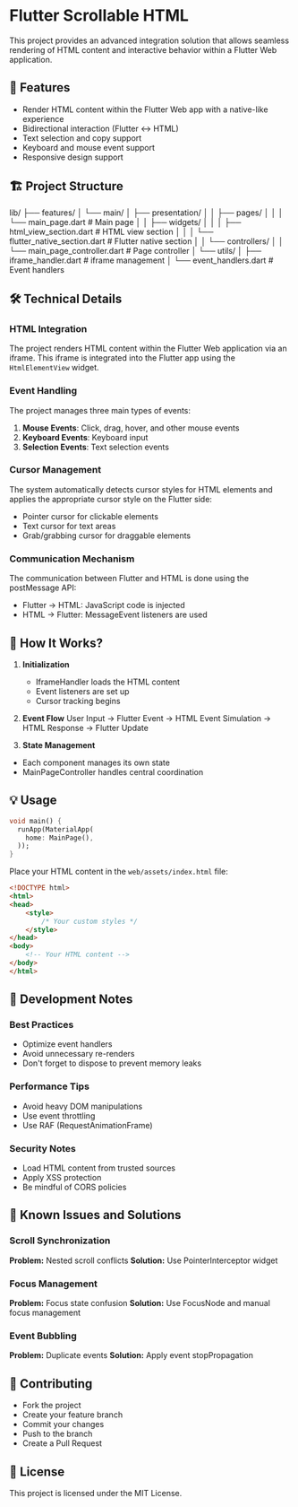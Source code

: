 
# Flutter Scrollable HTML

This project provides an advanced integration solution that allows seamless rendering of HTML content and interactive behavior within a Flutter Web application.

## 🌟 Features

- Render HTML content within the Flutter Web app with a native-like experience
- Bidirectional interaction (Flutter ↔ HTML)
- Text selection and copy support
- Keyboard and mouse event support
- Responsive design support

## 🏗 Project Structure

lib/
├── features/
│ └── main/
│ ├── presentation/
│ │ ├── pages/
│ │ │ └── main_page.dart # Main page
│ │ ├── widgets/
│ │ │ ├── html_view_section.dart # HTML view section
│ │ │ └── flutter_native_section.dart # Flutter native section
│ │ └── controllers/
│ │ └── main_page_controller.dart # Page controller
│ └── utils/
│ ├── iframe_handler.dart # iframe management
│ └── event_handlers.dart # Event handlers

## 🛠 Technical Details

### HTML Integration
The project renders HTML content within the Flutter Web application via an iframe. This iframe is integrated into the Flutter app using the `HtmlElementView` widget.

### Event Handling
The project manages three main types of events:
1. **Mouse Events**: Click, drag, hover, and other mouse events
2. **Keyboard Events**: Keyboard input
3. **Selection Events**: Text selection events

### Cursor Management
The system automatically detects cursor styles for HTML elements and applies the appropriate cursor style on the Flutter side:
- Pointer cursor for clickable elements
- Text cursor for text areas
- Grab/grabbing cursor for draggable elements

### Communication Mechanism
The communication between Flutter and HTML is done using the postMessage API:
- Flutter → HTML: JavaScript code is injected
- HTML → Flutter: MessageEvent listeners are used

## 🚀 How It Works?

1. **Initialization**
   - IframeHandler loads the HTML content
   - Event listeners are set up
   - Cursor tracking begins

2. **Event Flow**
User Input → Flutter Event → HTML Event Simulation → HTML Response → Flutter Update

3. **State Management**
- Each component manages its own state
- MainPageController handles central coordination

## 💡 Usage

```dart
void main() {
  runApp(MaterialApp(
    home: MainPage(),
  ));
}
```

Place your HTML content in the `web/assets/index.html` file:

```html
<!DOCTYPE html>
<html>
<head>
    <style>
        /* Your custom styles */
    </style>
</head>
<body>
    <!-- Your HTML content -->
</body>
</html>
```

## 🔧 Development Notes
### Best Practices
- Optimize event handlers
- Avoid unnecessary re-renders
- Don't forget to dispose to prevent memory leaks

### Performance Tips
- Avoid heavy DOM manipulations
- Use event throttling
- Use RAF (RequestAnimationFrame)

### Security Notes
- Load HTML content from trusted sources
- Apply XSS protection
- Be mindful of CORS policies

## 🐛 Known Issues and Solutions
### Scroll Synchronization
**Problem:** Nested scroll conflicts
**Solution:** Use PointerInterceptor widget

### Focus Management
**Problem:** Focus state confusion
**Solution:** Use FocusNode and manual focus management

### Event Bubbling
**Problem:** Duplicate events
**Solution:** Apply event stopPropagation

## 🤝 Contributing
- Fork the project
- Create your feature branch
- Commit your changes
- Push to the branch
- Create a Pull Request

## 📝 License
This project is licensed under the MIT License.
